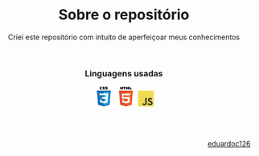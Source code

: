 <h1 align="center">Sobre o repositório</h1>

<p align="center">Criei este repositório com intuito de aperfeiçoar meus conhecimentos</p>

<br>

<h3 align="center">Linguagens usadas</h3>
<p align="center">
<img src="https://raw.githubusercontent.com/devicons/devicon/master/icons/css3/css3-original-wordmark.svg" width="40" height="40"/>
<img src="https://raw.githubusercontent.com/devicons/devicon/master/icons/html5/html5-original-wordmark.svg" width="40" height="40"/>
<img src="https://raw.githubusercontent.com/devicons/devicon/master/icons/javascript/javascript-original.svg" width="32" height="32"/>
</p>

<br>
<br>
<p align="right"><a href="https://marcoseduardo.dev.br">eduardoc126</a></p>

